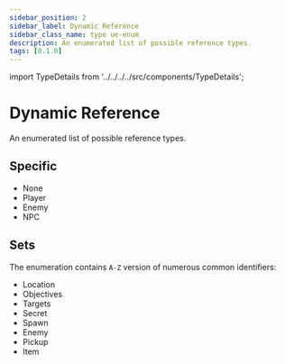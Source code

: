 ```yaml
---
sidebar_position: 2
sidebar_label: Dynamic Reference
sidebar_class_name: type ue-enum
description: An enumerated list of possible reference types.
tags: [0.1.0]
---
```


import TypeDetails from '../../../../src/components/TypeDetails';

# Dynamic Reference

<TypeDetails icon="ue-enum" base="UEnum" type="EDynamicReference" typeExtra="" headerFile="NexusDynamicReferences/Public/NDynamicReference.h" />

An enumerated list of possible reference types.

## Specific

- None
- Player
- Enemy
- NPC
	
## Sets

The enumeration contains `A-Z` version of numerous common identifiers:
- Location
- Objectives
- Targets
- Secret
- Spawn
- Enemy
- Pickup
- Item